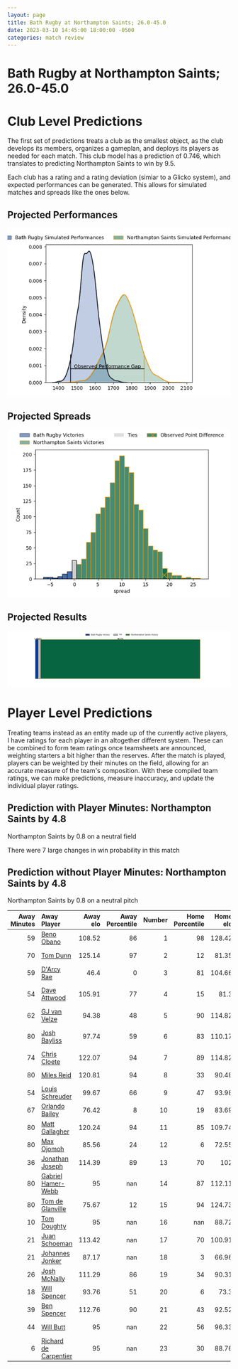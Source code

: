 ```yaml
---  
layout: page  
title: Bath Rugby at Northampton Saints; 26.0-45.0  
date: 2023-03-10 14:45:00 18:00:00 -0500  
categories: match review  
---
```

# Bath Rugby at Northampton Saints; 26.0-45.0

# Club Level Predictions


The first set of predictions treats a club as the smallest object, as the club develops its members, organizes a gameplan, and deploys its players as needed for each match. This club model has a prediction of 0.746, which translates to predicting Northampton Saints to win by 9.5.

Each club has a rating and a rating deviation (simiar to a Glicko system), and expected performances can be generated. This allows for simulated matches and spreads like the ones below.
## Projected Performances


![Projected Performances](plots/performances_2023-03-10-NorthamptonSaints-BathRugby.png)
## Projected Spreads


![Projected Spreads](plots/spreads_2023-03-10-NorthamptonSaints-BathRugby.png)
## Projected Results


![Projected Results](plots/resultbar_2023-03-10-NorthamptonSaints-BathRugby.png)
# Player Level Predictions


Treating teams instead as an entity made up of the currently active players, I have ratings for each player in an altogether different system. These can be combined to form team ratings once teamsheets are announced, weighting starters a bit higher than the reserves. After the match is played, players can be weighted by their minutes on the field, allowing for an accurate measure of the team's composition. With these compiled team ratings, we can make predictions, measure inaccuracy, and update the individual player ratings.
## Prediction with Player Minutes: Northampton Saints by 4.8


Northampton Saints by 0.8 on a neutral field

There were 7 large changes in win probability in this match
## Prediction without Player Minutes: Northampton Saints by 4.8


Northampton Saints by 0.8 on a neutral pitch



|   Away Minutes | Away Player                                                              |   Away elo |   Away Percentile |   Number |   Home Percentile |   Home elo | Home Player                                                             |   Home Minutes |
|---------------:|:-------------------------------------------------------------------------|-----------:|------------------:|---------:|------------------:|-----------:|:------------------------------------------------------------------------|---------------:|
|             59 | [Beno Obano](..//playerfiles//BenoObano_cleaned.md)                      |     108.52 |                86 |        1 |                98 |     128.42 | [Alex Waller](..//playerfiles//AlexWaller_cleaned.md)                   |             64 |
|             70 | [Tom Dunn](..//playerfiles//TomDunn_cleaned.md)                          |     125.14 |                97 |        2 |                12 |      81.35 | [Robbie Smith](..//playerfiles//RobbieSmith_cleaned.md)                 |             70 |
|             59 | [D'Arcy Rae](..//playerfiles//D'ArcyRae_cleaned.md)                      |      46.4  |                 0 |        3 |                81 |     104.66 | [Paul Hill](..//playerfiles//PaulHill_cleaned.md)                       |             64 |
|             54 | [Dave Attwood](..//playerfiles//DaveAttwood_cleaned.md)                  |     105.91 |                77 |        4 |                15 |      81.3  | [Lukhan Salakaia-Loto](..//playerfiles//LukhanSalakaia-Loto_cleaned.md) |             71 |
|             62 | [GJ van Velze](..//playerfiles//GJvanVelze_cleaned.md)                   |      94.38 |                48 |        5 |                90 |     114.82 | [Alex Moon](..//playerfiles//AlexMoon_cleaned.md)                       |             80 |
|             80 | [Josh Bayliss](..//playerfiles//JoshBayliss_cleaned.md)                  |      97.74 |                59 |        6 |                83 |     110.17 | [Angus Scott-Young](..//playerfiles//AngusScott-Young_cleaned.md)       |             80 |
|             74 | [Chris Cloete](..//playerfiles//ChrisCloete_cleaned.md)                  |     122.07 |                94 |        7 |                89 |     114.82 | [Sam Graham](..//playerfiles//SamGraham_cleaned.md)                     |             80 |
|             80 | [Miles Reid](..//playerfiles//MilesReid_cleaned.md)                      |     120.81 |                94 |        8 |                33 |      90.48 | [Juarno Augustus](..//playerfiles//JuarnoAugustus_cleaned.md)           |             70 |
|             54 | [Louis Schreuder](..//playerfiles//LouisSchreuder_cleaned.md)            |      99.67 |                66 |        9 |                47 |      93.98 | [Tom James](..//playerfiles//TomJames_cleaned.md)                       |             76 |
|             67 | [Orlando Bailey](..//playerfiles//OrlandoBailey_cleaned.md)              |      76.42 |                 8 |       10 |                19 |      83.69 | [Fin Smith](..//playerfiles//FinSmith_cleaned.md)                       |             80 |
|             80 | [Matt Gallagher](..//playerfiles//MattGallagher_cleaned.md)              |     120.24 |                94 |       11 |                85 |     109.74 | [Tommy Freeman](..//playerfiles//TommyFreeman_cleaned.md)               |             80 |
|             80 | [Max Ojomoh](..//playerfiles//MaxOjomoh_cleaned.md)                      |      85.56 |                24 |       12 |                 6 |      72.55 | [Fraser Dingwall](..//playerfiles//FraserDingwall_cleaned.md)           |             76 |
|             36 | [Jonathan Joseph](..//playerfiles//JonathanJoseph_cleaned.md)            |     114.39 |                89 |       13 |                70 |     102    | [Matt Proctor](..//playerfiles//MattProctor_cleaned.md)                 |             29 |
|             80 | [Gabriel Hamer-Webb](..//playerfiles//GabrielHamer-Webb_cleaned.md)      |      95    |               nan |       14 |                87 |     112.11 | [Tom Collins](..//playerfiles//TomCollins_cleaned.md)                   |             78 |
|             80 | [Tom de Glanville](..//playerfiles//TomdeGlanville_cleaned.md)           |      75.67 |                12 |       15 |                94 |     124.73 | [James Ramm](..//playerfiles//JamesRamm_cleaned.md)                     |             80 |
|             10 | [Tom Doughty](..//playerfiles//TomDoughty_cleaned.md)                    |      95    |               nan |       16 |               nan |      88.72 | [Tom Cruse](..//playerfiles//TomCruse_cleaned.md)                       |             10 |
|             21 | [Juan Schoeman](..//playerfiles//JuanSchoeman_cleaned.md)                |     113.42 |               nan |       17 |                70 |     100.91 | [Ethan Waller](..//playerfiles//EthanWaller_cleaned.md)                 |             16 |
|             21 | [Johannes Jonker](..//playerfiles//JohannesJonker_cleaned.md)            |      87.17 |               nan |       18 |                 3 |      66.96 | [Alfie Petch](..//playerfiles//AlfiePetch_cleaned.md)                   |             18 |
|             26 | [Josh McNally](..//playerfiles//JoshMcNally_cleaned.md)                  |     111.29 |                86 |       19 |                34 |      90.31 | [Brandon Nansen](..//playerfiles//BrandonNansen_cleaned.md)             |              9 |
|             18 | [Will Spencer](..//playerfiles//WillSpencer_cleaned.md)                  |      93.76 |                51 |       20 |                 6 |      73.3  | [Sam Matavesi](..//playerfiles//SamMatavesi_cleaned.md)                 |             10 |
|             39 | [Ben Spencer](..//playerfiles//BenSpencer_cleaned.md)                    |     112.76 |                90 |       21 |                43 |      92.52 | [Callum Braley](..//playerfiles//CallumBraley_cleaned.md)               |              4 |
|             44 | [Will Butt](..//playerfiles//WillButt_cleaned.md)                        |      95    |               nan |       22 |                56 |      96.33 | [James Grayson](..//playerfiles//JamesGrayson_cleaned.md)               |              4 |
|              6 | [Richard de Carpentier](..//playerfiles//RicharddeCarpentier_cleaned.md) |      95    |               nan |       23 |                30 |      88.76 | [Rory Hutchinson](..//playerfiles//RoryHutchinson_cleaned.md)           |             51 |

